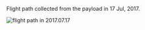 Flight path collected from the payload in 17 Jul, 2017.

<img src="https://github.com/siaflab/space-moere-flight-data/blob/master/170717/170717.jpg" alt="flight path in 2017.07.17" title="flight path in 2017.07.17">
